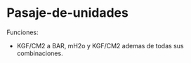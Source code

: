 # Pasaje-de-unidades

Funciones:

* KGF/CM2 a BAR, mH2o y KGF/CM2 ademas de todas sus combinaciones.
